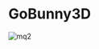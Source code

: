 # GoBunny3D


![mq2](https://user-images.githubusercontent.com/85257891/147889590-e0920f0a-3bb2-4b0f-ab65-a0811d4c4839.jpg)
